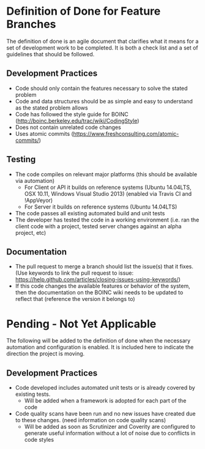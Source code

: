# Definition of Done for Feature Branches
The definition of done is an agile document that clarifies what it means for a set of development work to be completed.  It is both a check list and a set of guidelines that should be followed.

## Development Practices
- Code should only contain the features necessary to solve the stated problem
- Code and data structures should be as simple and easy to understand as the stated problem allows
- Code has followed the style guide for BOINC (http://boinc.berkeley.edu/trac/wiki/CodingStyle)
- Does not contain unrelated code changes
- Uses atomic commits (https://www.freshconsulting.com/atomic-commits/)

## Testing
- The code compiles on relevant major platforms (this should be available via automation)
  - For Client or API it builds on reference systems (Ubuntu 14.04LTS, OSX 10.11, Windows Visual Studio 2013) (enabled via Travis CI and !AppVeyor)
  - For Server it builds on reference systems (Ubuntu 14.04LTS)
- The code passes all existing automated build and unit tests
- The developer has tested the code in a working environment (i.e. ran the client code with a project, tested server changes against an alpha project, etc)

## Documentation
- The pull request to merge a branch should list the issue(s) that it fixes.  (Use keywords to link the pull request to issue: https://help.github.com/articles/closing-issues-using-keywords/)
- If this code changes the available features or behavior of the system, then the documentation on the BOINC wiki needs to be updated to reflect that (reference the version it belongs to)

# Pending - Not Yet Applicable
The following will be added to the definition of done when the necessary automation and configuration is enabled.  It is included here to indicate the direction the project is moving.

## Development Practices
- Code developed includes automated unit tests or is already covered by existing tests.
  - Will be added when a framework is adopted for each part of the code
- Code quality scans have been run and no new issues have created due to these changes.  (need information on code quality scans)
  - Will be added as soon as Scrutinizer and Coverity are configured to generate useful information without a lot of noise due to conflicts in code styles
